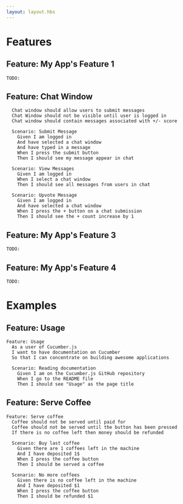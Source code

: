 ```yaml
---
layout: layout.hbs
---
```


# Features

## Feature: My App's Feature 1

``` gherkin
TODO:

```

## Feature: Chat Window

``` gherkin
  Chat window should allow users to submit messages 
  Chat Window should not be visible until user is logged in
  Chat window should contain messages associated with +/- score

  Scenario: Submit Message
    Given I am logged in
    And have selected a chat window
    And have typed in a message
    When I press the submit button
    Then I should see my message appear in chat

  Scenario: View Messages
    Given I am logged in 
    When I select a chat window
    Then I should see all messages from users in chat

  Scenario: Upvote Message
    Given I am logged in
    And have selected a chat window
    When I press the + button on a chat submission
    Then I should see the + count increase by 1
```

## Feature: My App's Feature 3

``` gherkin
TODO:

```

## Feature: My App's Feature 4

``` gherkin
TODO:

```


# Examples

## Feature: Usage

``` gherkin
Feature: Usage
  As a user of Cucumber.js
  I want to have documentation on Cucumber
  So that I can concentrate on building awesome applications

  Scenario: Reading documentation
    Given I am on the Cucumber.js GitHub repository
    When I go to the README file
    Then I should see "Usage" as the page title
```

## Feature: Serve Coffee

``` gherkin
Feature: Serve coffee
  Coffee should not be served until paid for
  Coffee should not be served until the button has been pressed
  If there is no coffee left then money should be refunded

  Scenario: Buy last coffee
    Given there are 1 coffees left in the machine
    And I have deposited 1$
    When I press the coffee button
    Then I should be served a coffee

  Scenario: No more coffees
    Given there is no coffee left in the machine
    And I have deposited $1
    When I press the coffee button
    Then I should be refunded $1
```
